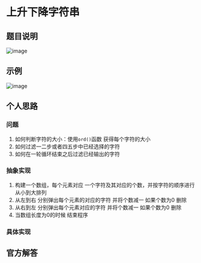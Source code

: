 # 上升下降字符串

## 题目说明

![image](https://user-images.githubusercontent.com/21255807/113673515-abe00b80-96eb-11eb-90c9-5df9dbd7a8b1.png)

## 示例

![image](https://user-images.githubusercontent.com/21255807/113673923-27da5380-96ec-11eb-9a38-f299a4234e6e.png)

## 个人思路

### 问题
1. 如何判断字符的大小：使用`ord()`函数 获得每个字符的大小
2. 如何过滤一二步或者四五步中已经选择的字符
3. 如何在一轮循环结束之后过滤已经输出的字符

### 抽象实现
1. 构建一个数组，每个元素对应 一个字符及其对应的个数，并按字符的顺序进行从小到大排列
2. 从左到右 分别弹出每个元素的对应的字符 并将个数减一 如果个数为0 删除
3. 从右到左 分别弹出每个元素对应的字符 并将个数减一 如果个数为0 删除
4. 当数组长度为0的时候 结束程序
### 具体实现

## 官方解答
